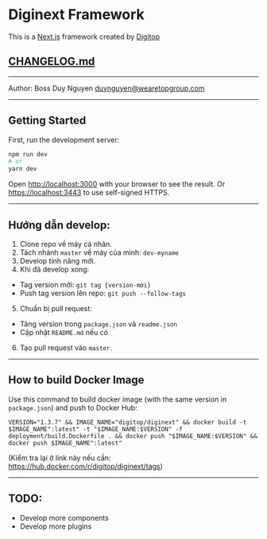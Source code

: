# Diginext Framework
This is a [Next.js](https://nextjs.org/) framework created by [Digitop](https://www.digitop.vn)

## [CHANGELOG.md](CHANGELOG.md)

---

Author: Boss Duy Nguyen <duynguyen@wearetopgroup.com>

---

## Getting Started

First, run the development server:

```bash
npm run dev
# or
yarn dev
```

Open [http://localhost:3000](http://localhost:3000) with your browser to see the result.
Or [https://localhost:3443](https://localhost:3443) to use self-signed HTTPS.

---

## Hướng dẫn develop:

1. Clone repo về máy cá nhân.
2. Tách nhánh `master` về máy của mình: `dev-myname`
3. Develop tính năng mới.
4. Khi đã develop xong: 
- Tag version mới: `git tag {version-mới}`
- Push tag version lên repo: `git push --follow-tags`
5. Chuẩn bị pull request: 
- Tăng version trong `package.json` và `readme.json`
- Cập nhật `README.md` nếu có
6. Tạo pull request vào `master`.

---

## How to build Docker Image

Use this command to build docker image (with the same version in `package.json`) and push to Docker Hub:

```
VERSION="1.3.7" && IMAGE_NAME="digitop/diginext" && docker build -t $IMAGE_NAME":latest" -t "$IMAGE_NAME:$VERSION" -f deployment/build.Dockerfile . && docker push "$IMAGE_NAME:$VERSION" && docker push $IMAGE_NAME":latest"
```

(Kiểm tra lại ở link này nếu cần: https://hub.docker.com/r/digitop/diginext/tags)

---

## TODO:

- Develop more components
- Develop more plugins